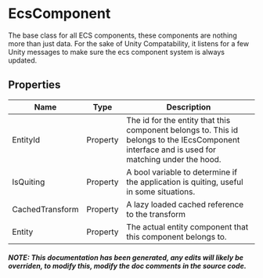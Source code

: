 # EcsComponent
The base class for all ECS components, these components are nothing more than just data.   For the sake of Unity Compatability, it listens for a few Unity messages to make sure the ecs component system is always updated.

## Properties
|Name | Type | Description|
|-----|------|------------|
|EntityId|Property|The id for the entity that this component belongs to.  This id belongs to the IEcsComponent interface and is used for matching under the hood.|
|IsQuiting|Property|A bool variable to determine if the application is quiting, useful in some situations.|
|CachedTransform|Property|A lazy loaded cached reference to the transform|
|Entity|Property|The actual entity component that this component belongs to.|


##### NOTE: This documentation has been generated, any edits will likely be overriden, to modify this, modify the doc comments in the source code.
